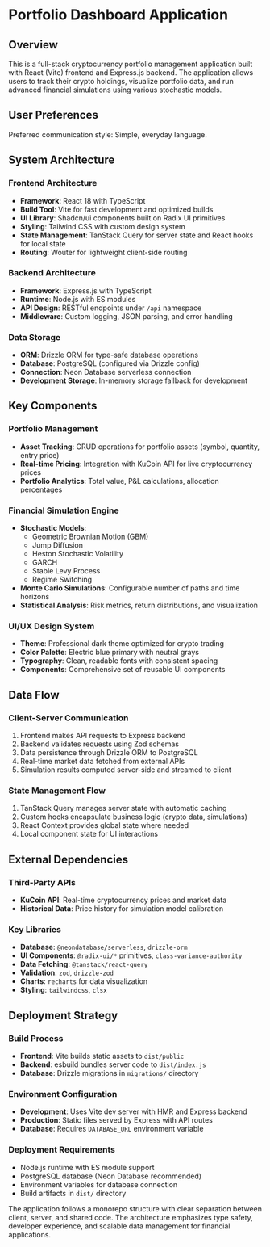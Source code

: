 # Portfolio Dashboard Application

## Overview
This is a full-stack cryptocurrency portfolio management application built with React (Vite) frontend and Express.js backend. The application allows users to track their crypto holdings, visualize portfolio data, and run advanced financial simulations using various stochastic models.

## User Preferences
Preferred communication style: Simple, everyday language.

## System Architecture

### Frontend Architecture
- **Framework**: React 18 with TypeScript
- **Build Tool**: Vite for fast development and optimized builds
- **UI Library**: Shadcn/ui components built on Radix UI primitives
- **Styling**: Tailwind CSS with custom design system
- **State Management**: TanStack Query for server state and React hooks for local state
- **Routing**: Wouter for lightweight client-side routing

### Backend Architecture
- **Framework**: Express.js with TypeScript
- **Runtime**: Node.js with ES modules
- **API Design**: RESTful endpoints under `/api` namespace
- **Middleware**: Custom logging, JSON parsing, and error handling

### Data Storage
- **ORM**: Drizzle ORM for type-safe database operations
- **Database**: PostgreSQL (configured via Drizzle config)
- **Connection**: Neon Database serverless connection
- **Development Storage**: In-memory storage fallback for development

## Key Components

### Portfolio Management
- **Asset Tracking**: CRUD operations for portfolio assets (symbol, quantity, entry price)
- **Real-time Pricing**: Integration with KuCoin API for live cryptocurrency prices
- **Portfolio Analytics**: Total value, P&L calculations, allocation percentages

### Financial Simulation Engine
- **Stochastic Models**: 
  - Geometric Brownian Motion (GBM)
  - Jump Diffusion
  - Heston Stochastic Volatility
  - GARCH
  - Stable Levy Process
  - Regime Switching
- **Monte Carlo Simulations**: Configurable number of paths and time horizons
- **Statistical Analysis**: Risk metrics, return distributions, and visualization

### UI/UX Design System
- **Theme**: Professional dark theme optimized for crypto trading
- **Color Palette**: Electric blue primary with neutral grays
- **Typography**: Clean, readable fonts with consistent spacing
- **Components**: Comprehensive set of reusable UI components

## Data Flow

### Client-Server Communication
1. Frontend makes API requests to Express backend
2. Backend validates requests using Zod schemas
3. Data persistence through Drizzle ORM to PostgreSQL
4. Real-time market data fetched from external APIs
5. Simulation results computed server-side and streamed to client

### State Management Flow
1. TanStack Query manages server state with automatic caching
2. Custom hooks encapsulate business logic (crypto data, simulations)
3. React Context provides global state where needed
4. Local component state for UI interactions

## External Dependencies

### Third-Party APIs
- **KuCoin API**: Real-time cryptocurrency prices and market data
- **Historical Data**: Price history for simulation model calibration

### Key Libraries
- **Database**: `@neondatabase/serverless`, `drizzle-orm`
- **UI Components**: `@radix-ui/*` primitives, `class-variance-authority`
- **Data Fetching**: `@tanstack/react-query`
- **Validation**: `zod`, `drizzle-zod`
- **Charts**: `recharts` for data visualization
- **Styling**: `tailwindcss`, `clsx`

## Deployment Strategy

### Build Process
- **Frontend**: Vite builds static assets to `dist/public`
- **Backend**: esbuild bundles server code to `dist/index.js`
- **Database**: Drizzle migrations in `migrations/` directory

### Environment Configuration
- **Development**: Uses Vite dev server with HMR and Express backend
- **Production**: Static files served by Express with API routes
- **Database**: Requires `DATABASE_URL` environment variable

### Deployment Requirements
- Node.js runtime with ES module support
- PostgreSQL database (Neon Database recommended)
- Environment variables for database connection
- Build artifacts in `dist/` directory

The application follows a monorepo structure with clear separation between client, server, and shared code. The architecture emphasizes type safety, developer experience, and scalable data management for financial applications.